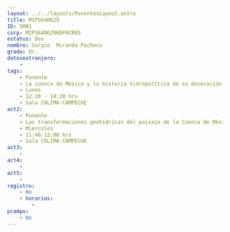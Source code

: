 ```yaml
---
layout: ../../layouts/PonentesLayout.astro
title: MIPS640629
ID: SM01
curp: MIPS640629HDFRCR05
estatus: Dos
nombre: Sergio  Miranda Pacheco
grado: Dr.
datosextranjero:
    - 
tags:
    - Ponente
    - La cuenca de México y la historia hidropolítica de su desecación
    - Lunes
    - 12:20 - 14:20 hrs
    - Sala COLIMA-CAMPECHE
act2: 
    - Ponente
    - Las transformaciones geohídricas del paisaje de la Cuenca de México, de la prehistoria al siglo XX
    - Miércoles
    - 11:40-12:00 hrs
    - Sala COLIMA-CAMPECHE
act3: 
    - 
act4: 
    - 
act5: 
    - 
registro:
    - No
    - horarios:
        -
pcampo:
    - No
---
```


